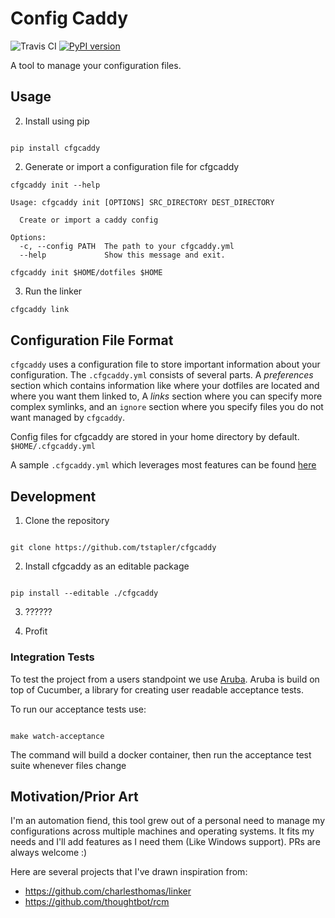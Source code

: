 # Config Caddy

![Travis CI](https://travis-ci.org/tstapler/cfgcaddy.svg?branch=master)
[![PyPI version](https://badge.fury.io/py/cfgcaddy.svg)](https://badge.fury.io/py/cfgcaddy)


A tool to manage your configuration files.


## Usage

2. Install using pip

```shell

pip install cfgcaddy

````
2. Generate or import a configuration file for cfgcaddy

```shell
cfgcaddy init --help

Usage: cfgcaddy init [OPTIONS] SRC_DIRECTORY DEST_DIRECTORY

  Create or import a caddy config

Options:
  -c, --config PATH  The path to your cfgcaddy.yml
  --help             Show this message and exit.

cfgcaddy init $HOME/dotfiles $HOME
```

3. Run the linker
```bash
cfgcaddy link
```

## Configuration File Format

`cfgcaddy` uses a configuration file to store important information about your configuration. The `.cfgcaddy.yml` consists of several parts. A *preferences* section which contains information like where your dotfiles are located and where you want them linked to, A *links* section where you can specify more complex symlinks, and an `ignore` section where you specify files you do not want managed by `cfgcaddy`.

Config files for cfgcaddy are stored in your home directory by default. `$HOME/.cfgcaddy.yml`

A sample `.cfgcaddy.yml` which leverages most features can be found [here](https://github.com/tstapler/dotfiles/blob/master/.cfgcaddy.yml)

## Development

1. Clone the repository

```shell

git clone https://github.com/tstapler/cfgcaddy

```

2. Install cfgcaddy as an editable package

```shell

pip install --editable ./cfgcaddy

```

3. ??????

4. Profit

### Integration Tests

To test the project from a users standpoint we use [Aruba](https://github.com/cucumber/aruba). Aruba is build on top of Cucumber, a library for creating user readable acceptance tests.

To run our acceptance tests use:
```shell

make watch-acceptance

```

The command will build a docker container, then run the acceptance test suite whenever files change

## Motivation/Prior Art

I'm an automation fiend, this tool grew out of a personal need to manage my configurations across multiple machines and operating systems. It fits my needs and I'll add features as I need them (Like Windows support). PRs are always welcome :)

Here are several projects that I've drawn inspiration from:

- https://github.com/charlesthomas/linker
- https://github.com/thoughtbot/rcm
